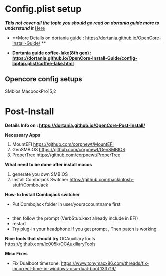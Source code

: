 # Config.plist setup
***This not cover all the topic you should go read on dortania guide more to understand it***
[Here](ConfigExplain.md)

- **More Details on dortania guide : https://dortania.github.io/OpenCore-Install-Guide/  **

- **Dortania guide coffee-lake(8th gen) : https://dortania.github.io/OpenCore-Install-Guide/config-laptop.plist/coffee-lake.html**


## Opencore config setups
SMbios MacbookPro15,2

# Post-Install
**Details Info on : https://dortania.github.io/OpenCore-Post-Install/**

**Necessary Apps**
1. MountEFI https://github.com/corpnewt/MountEFI
2. GenSMBIOS https://github.com/corpnewt/GenSMBIOS
3. ProperTree https://github.com/corpnewt/ProperTree

**What need to be done after install macos**
1. generate you own SMBIOS
2. install Combojack Switcher https://github.com/hackintosh-stuff/ComboJack

**How-to Install Combojack switcher**
- Put Combojack folder in user/youraccountname first

```bash install.sh 
```
- then follow the prompt (VerbStub.kext already include in EFI)
- restart
- Try plug-in your headphone If you get prompt , Then patch is working

**Nice tools that should try**
OCAuxiliaryTools https://github.com/ic005k/OCAuxiliaryTools

**Misc Fixes**
- Fix Dualboot timezone: https://www.tonymacx86.com/threads/fix-incorrect-time-in-windows-osx-dual-boot.133719/  
